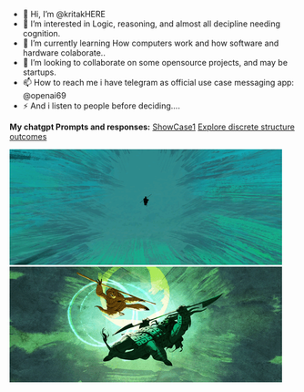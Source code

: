 - 👋 Hi, I’m @kritakHERE
- 👀 I’m interested in Logic, reasoning, and almost all decipline needing cognition.
- 🌱 I’m currently learning How computers work and how software and hardware colaborate..
- 💞️ I’m looking to collaborate on some opensource projects, and may be startups. 
- 📫 How to reach me i have telegram as official use case messaging app: @openai69 
- ⚡ And i listen to people before deciding....

**My chatgpt Prompts and responses:**
[ShowCase1](https://github.com/kritakHERE/kritakHERE/blob/main/Ai-Prompts/ShowCase1.md)
[Explore discrete structure outcomes](college_notes/Discrete_structure.md)

![Master oogway](https://github.com/kritakHERE/kritakHERE/blob/main/images/opp.gifv)
![Fight](https://github.com/kritakHERE/kritakHERE/blob/main/images/oppp.gifv)
